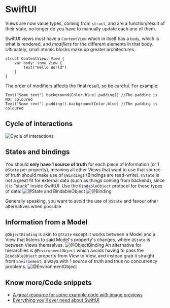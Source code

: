 # SwiftUI

Views are now value types, coming from `struct`, and are a function/result of their state, no longer do you have to manually update each one of them.

SwiftUI views must have a `ContentView` which in itself has a `body`, which is what is rendered, and *modifiers* for the different elements in that body. Ultimately, small atomic blocks make up greater architectures.

```
struct ContentView: View {
    var body: some View {
        Text("Hello World")
    }
}
```

The order of modifiers affects the final result, so be careful. For example:
```
Text("Some text").background(Color.blue).padding() //The padding is NOT coloured
Text("Some text").padding().background(Color.blue) //The padding is coloured
```

## Cycle of interactions

![Cycle of interactions](https://i.imgur.com/IMnYID7.png)

## States and bindings

You should **only have 1 source of truth** for each piece of information (or 1 `@State` per property), meaning all other Views that want to use that source of truth should make use of `@Binding`s (Bindings are read-write). `@State` is not a great fit for external data (such as things coming from backend), since it is "stuck" inside SwiftUI. Use the `BindableObject` protocol for these types of data:
![@State and BindableObject](https://i.imgur.com/g9hOeC9.png)
![@Binding](https://i.imgur.com/0LPvONN.png)

Generally speaking, you want to avoid the use of `@State` and favour other alternatives when possible

## Information from a Model

`@ObjectBinding` is akin to `@State` except it works between a Model and a View that listens to said Model's property's changes, where `@State` is between Views themselves.
![@ObjectBinding](https://i.imgur.com/DmzSbAk.png)
An alternative for hierarchies is `@EnvironmentObject` which avoids having to pass the `BindableObject` property from View to View, and instead grab it straight from `Environment`, always with 1 source of truth and thus no concurrency problems.
![@EnvironmentObject](https://i.imgur.com/YuvALPZ.png)

## Know more/Code snippets

* [A great resource for some example code with image previews](https://github.com/fzhlee/SwiftUI-Guide/blob/master/README_English.md)
* [Everything you'll ever need about SwiftUI](https://github.com/Juanpe/About-SwiftUI/blob/master/README.md)